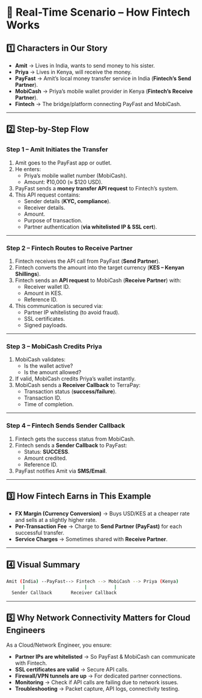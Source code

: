 # 📌 Real-Time Scenario – How Fintech Works

## 1️⃣ Characters in Our Story

- **Amit** → Lives in India, wants to send money to his sister.  
- **Priya** → Lives in Kenya, will receive the money.  
- **PayFast** → Amit’s local money transfer service in India (**Fintech’s Send Partner**).  
- **MobiCash** → Priya’s mobile wallet provider in Kenya (**Fintech’s Receive Partner**).  
- **Fintech** → The bridge/platform connecting PayFast and MobiCash.

---

## 2️⃣ Step-by-Step Flow

### **Step 1 – Amit Initiates the Transfer**
1. Amit goes to the PayFast app or outlet.  
2. He enters:
   - Priya’s mobile wallet number (MobiCash).  
   - Amount: ₹10,000 (≈ $120 USD).  
3. PayFast sends a **money transfer API request** to Fintech’s system.  
4. This API request contains:
   - Sender details (**KYC, compliance**).  
   - Receiver details.  
   - Amount.  
   - Purpose of transaction.  
   - Partner authentication (**via whitelisted IP & SSL cert**).

---

### **Step 2 – Fintech Routes to Receive Partner**
1. Fintech receives the API call from PayFast (**Send Partner**).  
2. Fintech converts the amount into the target currency (**KES – Kenyan Shillings**).  
3. Fintech sends an **API request** to MobiCash (**Receive Partner**) with:
   - Receiver wallet ID.  
   - Amount in KES.  
   - Reference ID.  
4. This communication is secured via:
   - Partner IP whitelisting (to avoid fraud).  
   - SSL certificates.  
   - Signed payloads.

---

### **Step 3 – MobiCash Credits Priya**
1. MobiCash validates:
   - Is the wallet active?  
   - Is the amount allowed?  
2. If valid, MobiCash credits Priya’s wallet instantly.  
3. MobiCash sends a **Receiver Callback** to TerraPay:
   - Transaction status (**success/failure**).  
   - Transaction ID.  
   - Time of completion.

---

### **Step 4 – Fintech Sends Sender Callback**
1. Fintech gets the success status from MobiCash.  
2. Fintech sends a **Sender Callback** to PayFast:
   - Status: **SUCCESS**.  
   - Amount credited.  
   - Reference ID.  
3. PayFast notifies Amit via **SMS/Email**.

---

## 3️⃣ How Fintech Earns in This Example
- **FX Margin (Currency Conversion)** → Buys USD/KES at a cheaper rate and sells at a slightly higher rate.  
- **Per-Transaction Fee** → Charge to **Send Partner (PayFast)** for each successful transfer.  
- **Service Charges** → Sometimes shared with **Receive Partner**.

---

## 4️⃣ Visual Summary
```bash
Amit (India) --PayFast--> Fintech --> MobiCash --> Priya (Kenya)
      |                      |          |
  Sender Callback       Receiver Callback
```

---

## 5️⃣ Why Network Connectivity Matters for Cloud Engineers
As a Cloud/Network Engineer, you ensure:
- **Partner IPs are whitelisted** → So PayFast & MobiCash can communicate with Fintech.  
- **SSL certificates are valid** → Secure API calls.  
- **Firewall/VPN tunnels are up** → For dedicated partner connections.  
- **Monitoring** → Check if API calls are failing due to network issues.  
- **Troubleshooting** → Packet capture, API logs, connectivity testing.
